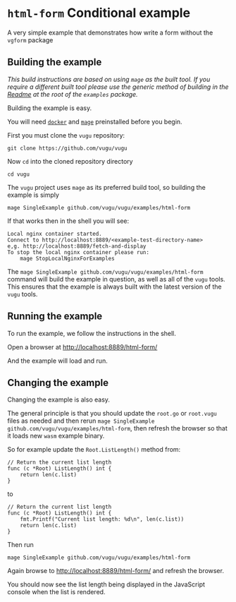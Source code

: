 # `html-form` Conditional example

A very simple example that demonstrates how write a form without the `vgform` package


## Building the example

*This build instructions are based on using `mage` as the built tool. If you require a different built tool please use the generic method of building in the [Readme](https://github.com/vugu/vugu/blob/master/examples/Readme.md) at the root of the `examples` package.*

Building the example is easy. 

You will need [`docker`](docker.com) and [`mage`](https://magefile.org/) preinstalled before you begin.

First you must clone the `vugu` repository:

`git clone https://github.com/vugu/vugu`

Now `cd` into the cloned repository directory

`cd vugu`

The `vugu` project uses `mage` as its preferred build tool, so building the example is simply

`mage SingleExample github.com/vugu/vugu/examples/html-form`

If that works then in the shell you will see:

```
Local nginx container started.
Connect to http://localhost:8889/<example-test-directory-name>
e,g. http://localhost:8889/fetch-and-display
To stop the local nginx container please run:
	mage StopLocalNginxForExamples
```

The `mage SingleExample github.com/vugu/vugu/examples/html-form` command will build the example in question, as well as all of the `vugu` tools. This ensures that the example is always built with the latest version of the `vugu` tools.

## Running the example

To run the example, we follow the instructions in the shell. 

Open a browser at [http://localhost:8889/html-form/](http://localhost:8889/html-form/)

And the example will load and run.

## Changing the example

Changing the example is also easy.

The general principle is that you should update the `root.go` or `root.vugu` files as needed and then rerun `mage SingleExample github.com/vugu/vugu/examples/html-form`, then refresh the browser so that it loads new `wasm` example binary. 

So for example update the `Root.ListLength()` method from:

```
// Return the current list length
func (c *Root) ListLength() int {
	return len(c.list)
}
```

to

```
// Return the current list length
func (c *Root) ListLength() int {
    fmt.Printf("Current list length: %d\n", len(c.list))
	return len(c.list)
}
```

Then run

```
mage SingleExample github.com/vugu/vugu/examples/html-form
```

Again browse to [http://localhost:8889/html-form/](http://localhost:8889/html-form/) and refresh the browser.

You should now see the list length being displayed in the JavaScript console when the list is rendered.
